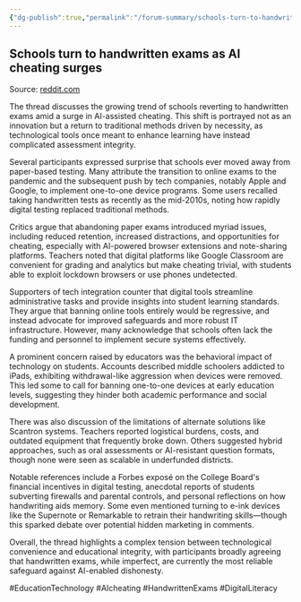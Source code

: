 ```yaml
---
{"dg-publish":true,"permalink":"/forum-summary/schools-turn-to-handwritten-exams-as-ai-cheating-surges/","title":"Schools turn to handwritten exams as AI cheating surges","tags":["article","summary"],"created":"2025-07-06T09:19:00.138+07:00","updated":"2025-08-06T06:43:23.860+07:00"}
---
```



## Schools turn to handwritten exams as AI cheating surges  

Source: [reddit.com](https://old.reddit.com/r/technology/comments/1lsbhrm/schools_turn_to_handwritten_exams_as_ai_cheating/)

The thread discusses the growing trend of schools reverting to handwritten exams amid a surge in AI-assisted cheating. This shift is portrayed not as an innovation but a return to traditional methods driven by necessity, as technological tools once meant to enhance learning have instead complicated assessment integrity.

Several participants expressed surprise that schools ever moved away from paper-based testing. Many attribute the transition to online exams to the pandemic and the subsequent push by tech companies, notably Apple and Google, to implement one-to-one device programs. Some users recalled taking handwritten tests as recently as the mid-2010s, noting how rapidly digital testing replaced traditional methods.

Critics argue that abandoning paper exams introduced myriad issues, including reduced retention, increased distractions, and opportunities for cheating, especially with AI-powered browser extensions and note-sharing platforms. Teachers noted that digital platforms like Google Classroom are convenient for grading and analytics but make cheating trivial, with students able to exploit lockdown browsers or use phones undetected.

Supporters of tech integration counter that digital tools streamline administrative tasks and provide insights into student learning standards. They argue that banning online tools entirely would be regressive, and instead advocate for improved safeguards and more robust IT infrastructure. However, many acknowledge that schools often lack the funding and personnel to implement secure systems effectively.

A prominent concern raised by educators was the behavioral impact of technology on students. Accounts described middle schoolers addicted to iPads, exhibiting withdrawal-like aggression when devices were removed. This led some to call for banning one-to-one devices at early education levels, suggesting they hinder both academic performance and social development.

There was also discussion of the limitations of alternate solutions like Scantron systems. Teachers reported logistical burdens, costs, and outdated equipment that frequently broke down. Others suggested hybrid approaches, such as oral assessments or AI-resistant question formats, though none were seen as scalable in underfunded districts.

Notable references include a Forbes exposé on the College Board's financial incentives in digital testing, anecdotal reports of students subverting firewalls and parental controls, and personal reflections on how handwriting aids memory. Some even mentioned turning to e-ink devices like the Supernote or Remarkable to retrain their handwriting skills—though this sparked debate over potential hidden marketing in comments.

Overall, the thread highlights a complex tension between technological convenience and educational integrity, with participants broadly agreeing that handwritten exams, while imperfect, are currently the most reliable safeguard against AI-enabled dishonesty.

#EducationTechnology #AIcheating #HandwrittenExams #DigitalLiteracy
